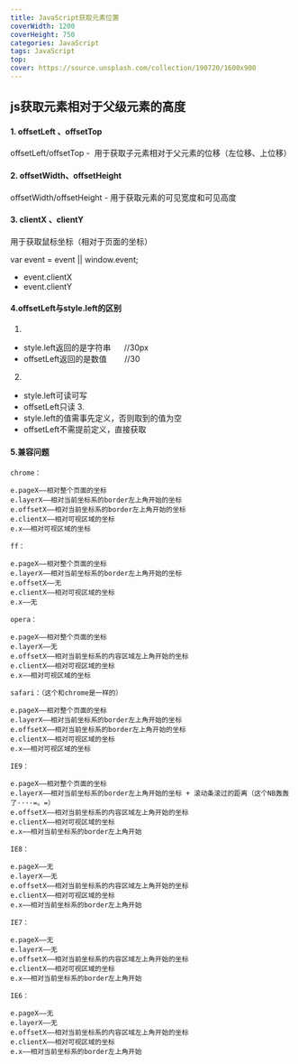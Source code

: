 ```yaml
---
title: JavaScript获取元素位置
coverWidth: 1200
coverHeight: 750
categories: JavaScript
tags: JavaScript
top:
cover: https://source.unsplash.com/collection/190720/1600x900
---
```

## js获取元素相对于父级元素的高度
<!--more-->
#### 1. offsetLeft 、offsetTop

offsetLeft/offsetTop -  用于获取子元素相对于父元素的位移（左位移、上位移）


#### 2. offsetWidth、offsetHeight

offsetWidth/offsetHeight - 用于获取元素的可见宽度和可见高度

#### 3. clientX 、clientY

用于获取鼠标坐标（相对于页面的坐标）

var event = event || window.event;
- event.clientX
- event.clientY


#### 4.offsetLeft与style.left的区别

1.     
  - style.left返回的是字符串      //30px
  - offsetLeft返回的是数值        //30
2.     
  - style.left可读可写
  - offsetLeft只读
3.     
  - style.left的值需事先定义，否则取到的值为空
  - offsetLeft不需提前定义，直接获取

#### 5.兼容问题

```
chrome：

e.pageX——相对整个页面的坐标
e.layerX——相对当前坐标系的border左上角开始的坐标
e.offsetX——相对当前坐标系的border左上角开始的坐标
e.clientX——相对可视区域的坐标
e.x——相对可视区域的坐标

ff：

e.pageX——相对整个页面的坐标
e.layerX——相对当前坐标系的border左上角开始的坐标
e.offsetX——无
e.clientX——相对可视区域的坐标
e.x——无

opera：

e.pageX——相对整个页面的坐标
e.layerX——无
e.offsetX——相对当前坐标系的内容区域左上角开始的坐标
e.clientX——相对可视区域的坐标
e.x——相对可视区域的坐标

safari：（这个和chrome是一样的）

e.pageX——相对整个页面的坐标
e.layerX——相对当前坐标系的border左上角开始的坐标
e.offsetX——相对当前坐标系的border左上角开始的坐标
e.clientX——相对可视区域的坐标
e.x——相对可视区域的坐标

IE9：

e.pageX——相对整个页面的坐标
e.layerX——相对当前坐标系的border左上角开始的坐标 + 滚动条滚过的距离（这个NB轰轰了····=。=）
e.offsetX——相对当前坐标系的内容区域左上角开始的坐标
e.clientX——相对可视区域的坐标
e.x——相对当前坐标系的border左上角开始

IE8：

e.pageX——无
e.layerX——无
e.offsetX——相对当前坐标系的内容区域左上角开始的坐标
e.clientX——相对可视区域的坐标
e.x——相对当前坐标系的border左上角开始

IE7：

e.pageX——无
e.layerX——无
e.offsetX——相对当前坐标系的内容区域左上角开始的坐标
e.clientX——相对可视区域的坐标
e.x——相对当前坐标系的border左上角开始

IE6：

e.pageX——无
e.layerX——无
e.offsetX——相对当前坐标系的内容区域左上角开始的坐标
e.clientX——相对可视区域的坐标
e.x——相对当前坐标系的border左上角开始
```